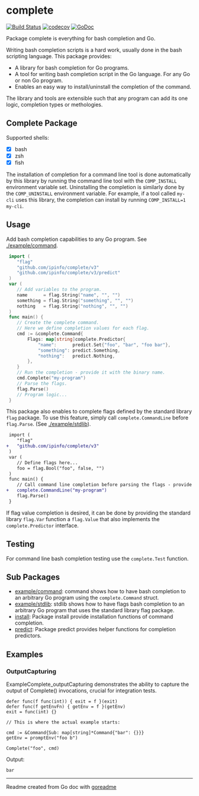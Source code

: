 # complete

[![Build Status](https://travis-ci.org/ipinfo/complete/v3.svg?branch=master)](https://travis-ci.org/ipinfo/complete/v3)
[![codecov](https://codecov.io/gh/ipinfo/complete/v3/branch/master/graph/badge.svg)](https://codecov.io/gh/ipinfo/complete/v3)
[![GoDoc](https://img.shields.io/badge/pkg.go.dev-doc-blue)](http://pkg.go.dev/github.com/ipinfo/complete/v3)

Package complete is everything for bash completion and Go.

Writing bash completion scripts is a hard work, usually done in the bash scripting language.
This package provides:

* A library for bash completion for Go programs.
* A tool for writing bash completion script in the Go language. For any Go or non Go program.
* Enables an easy way to install/uninstall the completion of the command.

The library and tools are extensible such that any program can add its one logic, completion types
or methologies.

## Complete Package

Supported shells:

- [x] bash
- [x] zsh
- [x] fish

The installation of completion for a command line tool is done automatically by this library by
running the command line tool with the `COMP_INSTALL` environment variable set. Uninstalling the
completion is similarly done by the `COMP_UNINSTALL` environment variable.
For example, if a tool called `my-cli` uses this library, the completion can install by running
`COMP_INSTALL=1 my-cli`.

## Usage

Add bash completion capabilities to any Go program. See [./example/command](./example/command).

```go
 import (
 	"flag"
 	"github.com/ipinfo/complete/v3"
 	"github.com/ipinfo/complete/v3/predict"
 )
 var (
 	// Add variables to the program.
 	name      = flag.String("name", "", "")
 	something = flag.String("something", "", "")
 	nothing   = flag.String("nothing", "", "")
 )
 func main() {
 	// Create the complete command.
 	// Here we define completion values for each flag.
 	cmd := &complete.Command{
	 	Flags: map[string]complete.Predictor{
 			"name":      predict.Set{"foo", "bar", "foo bar"},
 			"something": predict.Something,
 			"nothing":   predict.Nothing,
 		},
 	}
 	// Run the completion - provide it with the binary name.
 	cmd.Complete("my-program")
 	// Parse the flags.
 	flag.Parse()
 	// Program logic...
 }
```

This package also enables to complete flags defined by the standard library `flag` package.
To use this feature, simply call `complete.CommandLine` before `flag.Parse`. (See [./example/stdlib](./example/stdlib)).

```diff
 import (
 	"flag"
+	"github.com/ipinfo/complete/v3"
 )
 var (
 	// Define flags here...
 	foo = flag.Bool("foo", false, "")
 )
 func main() {
 	// Call command line completion before parsing the flags - provide it with the binary name.
+	complete.CommandLine("my-program")
 	flag.Parse()
 }
```

If flag value completion is desired, it can be done by providing the standard library `flag.Var`
function a `flag.Value` that also implements the `complete.Predictor` interface.

## Testing

For command line bash completion testing use the `complete.Test` function.

## Sub Packages

* [example/command](./example/command): command shows how to have bash completion to an arbitrary Go program using the `complete.Command` struct.
* [example/stdlib](./example/stdlib): stdlib shows how to have flags bash completion to an arbitrary Go program that uses the standard library flag package.
* [install](./install): Package install provide installation functions of command completion.
* [predict](./predict): Package predict provides helper functions for completion predictors.

## Examples

### OutputCapturing

ExampleComplete_outputCapturing demonstrates the ability to capture
the output of Complete() invocations, crucial for integration tests.

```golang
defer func(f func(int)) { exit = f }(exit)
defer func(f getEnvFn) { getEnv = f }(getEnv)
exit = func(int) {}

// This is where the actual example starts:

cmd := &Command{Sub: map[string]*Command{"bar": {}}}
getEnv = promptEnv("foo b")

Complete("foo", cmd)
```

 Output:

```
bar
```

---
Readme created from Go doc with [goreadme](https://github.com/posener/goreadme)
